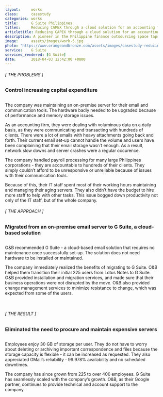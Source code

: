 ```yaml
---
layout:     works
class:      casestudy
categories: works
title:      G Suite Philippines
titles:     Reducing CAPEX through a cloud solution for an accounting firm
articletitle: Reducing CAPEX through a cloud solution for an accounting firm
description: A pioneer in the Philippine finance outsourcing space taps Orange and Bronze to provide a solution to eliminate costs associated with hardware procurement.
image:      assets/images/work-5.jpg
photo: "https://www.orangeandbronze.com/assets/images/casestudy-reducing-CAPEX-fblinkpost.jpg"
service:    G Suite
services_rendered: [G Suite]
date:       2018-04-03 12:42:00 +0800
---
```

<div class="row">
  <div class="col-12 col-lg-6">
    <H6>[ THE PROBLEMS ]</H6>
    <H3>
      Control increasing capital expenditure
    </H3>
    <img src="{{ "assets/images/hr.svg" | relative_url }}" alt="" class="hr" />
  </div>
  <div class="col-12 col-lg-6">
    <p>
      The company was maintaining an on-premise server for their email and communication tools. The hardware badly needed to be upgraded because of performance and memory storage issues.
    </p>
    <p>
      As an accounting firm, they were dealing with voluminous data on a daily basis, as they were communicating and transacting with hundreds of clients. There were a lot of emails with heavy attachments going back and forth. Their current email set-up cannot handle the volume and users have been complaining that their email storage wasn’t enough. As a result, network slow downs and server crashes were a regular occurence.
    </p>
    <p>
      The company handled payroll processing for many large Philippines corporations - they are accountable to hundreds of their clients. They simply couldn’t afford to be unresponsive or unreliable because of issues with their communication tools.
    </p>
    <p>
      Because of this, their IT staff spent most of their working hours maintaining and managing their aging servers. They also didn’t have the budget to hire more staff to help with other tasks. This issue bogged down productivity not only of the IT staff, but of the whole company.
    </p>
  </div>
</div>
<div class="row">
  <div class="col-12 col-lg-6">
    <H6>[ THE APPROACH ]</H6>
    <H3>Migrated from an on-premise email server to G Suite, a cloud-based solution</H3>
    <img src="{{ "assets/images/hr.svg" | relative_url }}" alt="" class="hr" />
  </div>
  <div class="col-12 col-lg-6">
    <p>
      O&B recommended G Suite - a cloud-based email solution that requires no maintenance once successfully set-up. The solution does not need hardware to be installed or maintained.
    </p>
    <p>
      The company immediately realized the benefits of migrating to G Suite. O&B helped them transition their initial 225 users from Lotus Notes to G Suite. O&B provided installation and migration services, and made sure that their business operations were not disrupted by the move. O&B also provided change management services to minimize resistance to change, which was expected from some of the users.
    </p>
  </div>
</div>
<div class="row">
  <div class="col-12 col-lg-6 text-center">
    <img src="{{ "assets/images/img-casestudy-5c.jpg" | relative_url }}" alt="" class="img-fluid m10" />
  </div>
  <div class="col-12 col-lg-6 text-center">
    <img src="{{ "assets/images/img-casestudy-5b.jpg" | relative_url }}" alt="" class="img-fluid m10" />
    <img src="{{ "assets/images/img-casestudy-5a.jpg" | relative_url }}" alt="" class="img-fluid m10" />
  </div>
</div>
<div class="row">
  <div class="col-12 col-lg-6">
    <H6>[ THE RESULT ]</H6>
    <H3>Eliminated the need to procure and maintain expensive servers</H3>
    <img src="{{ "assets/images/hr.svg" | relative_url }}" alt="" class="hr" />
  </div>
  <div class="col-12 col-lg-6">
    <p>
      Employees enjoy 30 GB of storage per user. They do not have to worry about deleting or archiving important correspondence and files because the storage capacity is flexible - it can be increased as requested. They also appreciated GMail’s reliability - 99.978% availability and no scheduled downtimes.
    </p>
    <p>
      The company has since grown from 225 to over 400 employees. G Suite has seamlessly scaled with the company’s growth. O&B, as their Google partner, continues to provide technical and account support to the company.
    </p>
  </div>
</div>